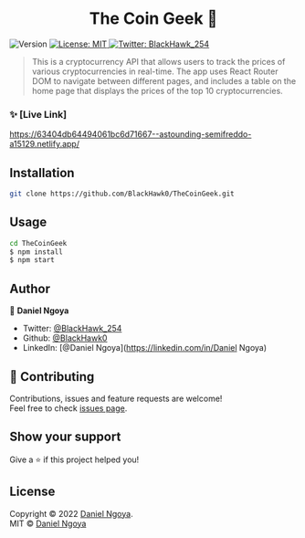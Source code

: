 <h1 align="center">The Coin Geek 👋</h1>

<p>
  <img alt="Version" src="https://img.shields.io/badge/version-1.0-blue.svg?cacheSeconds=2592000" />
  <a href="https://choosealicense.com/licenses/mit/" target="_blank">
    <img alt="License: MIT" src="https://img.shields.io/badge/License-MIT-yellow.svg" />
  </a>
  <a href="https://twitter.com/BlackHawk_254" target="_blank">
    <img alt="Twitter: BlackHawk_254" src="https://img.shields.io/twitter/follow/BlackHawk_254.svg?style=social" />
  </a>
</p>

> This is a cryptocurrency API that allows users to track the prices of various cryptocurrencies in real-time. The app uses React Router DOM to navigate between different pages, and includes a table on the home page that displays the prices of the top 10 cryptocurrencies.

### ✨ [Live Link]
https://63404db64494061bc6d71667--astounding-semifreddo-a15129.netlify.app/


## Installation

```sh
git clone https://github.com/BlackHawk0/TheCoinGeek.git
```

## Usage

```sh
cd TheCoinGeek
$ npm install
$ npm start
```

## Author

👤 **Daniel Ngoya**

* Twitter: [@BlackHawk\_254](https://twitter.com/BlackHawk\_254)
* Github: [@BlackHawk0](https://github.com/BlackHawk0)
* LinkedIn: [@Daniel Ngoya](https://linkedin.com/in/Daniel Ngoya)

## 🤝 Contributing

Contributions, issues and feature requests are welcome!<br />Feel free to check [issues page](https://github.com/BlackHawk0/TheCoinGeek/issues). 

## Show your support

Give a ⭐️ if this project helped you!
## License
Copyright © 2022 [Daniel Ngoya](https://github.com/BlackHawk0).<br />
MIT © [Daniel Ngoya](https://github.com/BlackHawk0)


